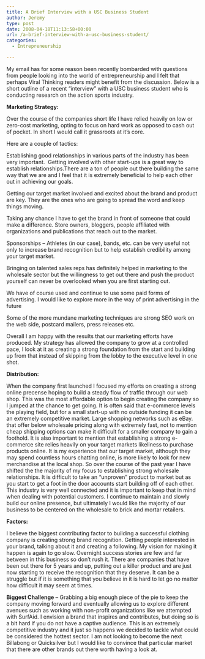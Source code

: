 ```yaml
---
title: A Brief Interview with a USC Business Student
author: Jeremy
type: post
date: 2008-04-18T11:13:58+00:00
url: /a-brief-interview-with-a-usc-business-student/
categories:
  - Entrepreneurship

---
```

My email has for some reason been recently bombarded with questions from people looking into the world of entrepreneurship and I felt that perhaps Viral Thinking readers might benefit from the discussion. Below is a short outline of a recent &#8220;interview&#8221; with a USC business student who is conducting research on the action sports industry.

**Marketing Strategy:**
  
Over the course of the companies short life I have relied heavily on low or zero-cost marketing, opting to focus on hard work as opposed to cash out of pocket. In short I would call it grassroots at it&#8217;s core.

Here are a couple of tactics:

Establishing good relationships in various parts of the industry has been very important.  Getting involved with other start-ups is a great way to establish relationships.There are a ton of people out there building the same way that we are and I feel that it is extremely beneficial to help each other out in achieving our goals.

Getting our target market involved and excited about the brand and product are key. They are the ones who are going to spread the word and keep things moving.

Taking any chance I have to get the brand in front of someone that could make a difference. Store owners, bloggers, people affiliated with organizations and publications that reach out to the market.

Sponsorships &#8211; Athletes (in our case), bands, etc. can be very useful not only to increase brand recognition but to help establish credibility among your target market.

Bringing on talented sales reps has definitely helped in marketing to the wholesale sector but the willingness to get out there and push the product yourself can never be overlooked when you are first starting out.

We have of course used and continue to use some paid forms of advertising. I would like to explore more in the way of print advertising in the future

Some of the more mundane marketing techniques are strong SEO work on the web side, postcard mailers, press releases etc.

Overall I am happy with the results that our marketing efforts have produced. My strategy has allowed the company to grow at a controlled pace, I look at it as creating a strong foundation from the start and building up from that instead of skipping from the lobby to the executive level in one shot.

**Distribution:**

When the company first launched I focused my efforts on creating a strong online precense hoping to build a steady flow of traffic through our web shop. This was the most affordable option to begin creating the company so I jumped at the chance to get going. It is often said that e-commerce levels the playing field, but for a small start-up with no outside funding it can be an extremely competitive market. Large shopping networks such as eBay. that offer below wholesale pricing along with extremely fast, not to mention cheap shipping options can make it difficult for a smaller company to gain a foothold. It is also important to mention that establishing a strong e-commerce site relies heavily on your target markets likeliness to purchase products online. It is my experience that our target market, although they may spend countless hours chatting online, is more likely to look for new merchandise at the local shop. So over the course of the past year I have shifted the the majority of my focus to establishing strong wholesale relationships. It is difficult to take an &#8220;unproven&#8221; product to market but as you start to get a foot in the door accounts start building off of each other. This industry is very well connected and it is important to keep that in mind when dealing with potential customers. I continue to maintain and slowly build our online presence, but ultimately I would like the majority of our business to be centered on the wholesale to brick and mortar retailers.

**Factors:**

I believe the biggest contributing factor to building a successful clothing company is creating strong brand recognition. Getting people interested in your brand, talking about it and creating a following. My vision for making it happen is again to go slow. Overnight success stories are few and far between in this business so don&#8217;t rush it. There are companies that have been out there for 5 years and up, putting out a killer product and are just now starting to receive the recognition that they deserve. It can be a struggle but if it is something that you believe in it is hard to let go no matter how difficult it may seem at times.

**Biggest Challenge** &#8211; Grabbing a big enough piece of the pie to keep the company moving forward and eventually allowing us to explore different avenues such as working with non-profit organizations like we attempted with SurfAid. I envision a brand that inspires and contributes, but doing so is a bit hard if you do not have a captive audience. This is an extremely competitive industry and it just so happens we decided to tackle what could be considered the hottest sector. I am not looking to become the next Billabong or Quicksilver but I would like to convince that particular market that there are other brands out there worth having a look at.